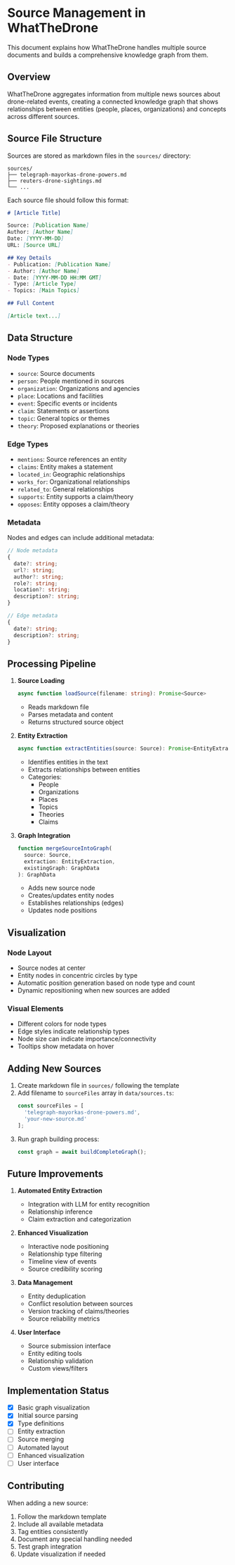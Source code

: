 # Source Management in WhatTheDrone

This document explains how WhatTheDrone handles multiple source documents and builds a comprehensive knowledge graph from them.

## Overview

WhatTheDrone aggregates information from multiple news sources about drone-related events, creating a connected knowledge graph that shows relationships between entities (people, places, organizations) and concepts across different sources.

## Source File Structure

Sources are stored as markdown files in the `sources/` directory:

```
sources/
├── telegraph-mayorkas-drone-powers.md
├── reuters-drone-sightings.md
└── ...
```

Each source file should follow this format:

```markdown
# [Article Title]

Source: [Publication Name]
Author: [Author Name]
Date: [YYYY-MM-DD]
URL: [Source URL]

## Key Details
- Publication: [Publication Name]
- Author: [Author Name]
- Date: [YYYY-MM-DD HH:MM GMT]
- Type: [Article Type]
- Topics: [Main Topics]

## Full Content

[Article text...]
```

## Data Structure

### Node Types
- `source`: Source documents
- `person`: People mentioned in sources
- `organization`: Organizations and agencies
- `place`: Locations and facilities
- `event`: Specific events or incidents
- `claim`: Statements or assertions
- `topic`: General topics or themes
- `theory`: Proposed explanations or theories

### Edge Types
- `mentions`: Source references an entity
- `claims`: Entity makes a statement
- `located_in`: Geographic relationships
- `works_for`: Organizational relationships
- `related_to`: General relationships
- `supports`: Entity supports a claim/theory
- `opposes`: Entity opposes a claim/theory

### Metadata
Nodes and edges can include additional metadata:
```typescript
// Node metadata
{
  date?: string;
  url?: string;
  author?: string;
  role?: string;
  location?: string;
  description?: string;
}

// Edge metadata
{
  date?: string;
  description?: string;
}
```

## Processing Pipeline

1. **Source Loading**
   ```typescript
   async function loadSource(filename: string): Promise<Source>
   ```
   - Reads markdown file
   - Parses metadata and content
   - Returns structured source object

2. **Entity Extraction**
   ```typescript
   async function extractEntities(source: Source): Promise<EntityExtraction>
   ```
   - Identifies entities in the text
   - Extracts relationships between entities
   - Categories:
     - People
     - Organizations
     - Places
     - Topics
     - Theories
     - Claims

3. **Graph Integration**
   ```typescript
   function mergeSourceIntoGraph(
     source: Source, 
     extraction: EntityExtraction, 
     existingGraph: GraphData
   ): GraphData
   ```
   - Adds new source node
   - Creates/updates entity nodes
   - Establishes relationships (edges)
   - Updates node positions

## Visualization

### Node Layout
- Source nodes at center
- Entity nodes in concentric circles by type
- Automatic position generation based on node type and count
- Dynamic repositioning when new sources are added

### Visual Elements
- Different colors for node types
- Edge styles indicate relationship types
- Node size can indicate importance/connectivity
- Tooltips show metadata on hover

## Adding New Sources

1. Create markdown file in `sources/` following the template
2. Add filename to `sourceFiles` array in `data/sources.ts`:
   ```typescript
   const sourceFiles = [
     'telegraph-mayorkas-drone-powers.md',
     'your-new-source.md'
   ];
   ```
3. Run graph building process:
   ```typescript
   const graph = await buildCompleteGraph();
   ```

## Future Improvements

1. **Automated Entity Extraction**
   - Integration with LLM for entity recognition
   - Relationship inference
   - Claim extraction and categorization

2. **Enhanced Visualization**
   - Interactive node positioning
   - Relationship type filtering
   - Timeline view of events
   - Source credibility scoring

3. **Data Management**
   - Entity deduplication
   - Conflict resolution between sources
   - Version tracking of claims/theories
   - Source reliability metrics

4. **User Interface**
   - Source submission interface
   - Entity editing tools
   - Relationship validation
   - Custom views/filters

## Implementation Status

- [x] Basic graph visualization
- [x] Initial source parsing
- [x] Type definitions
- [ ] Entity extraction
- [ ] Source merging
- [ ] Automated layout
- [ ] Enhanced visualization
- [ ] User interface

## Contributing

When adding a new source:
1. Follow the markdown template
2. Include all available metadata
3. Tag entities consistently
4. Document any special handling needed
5. Test graph integration
6. Update visualization if needed